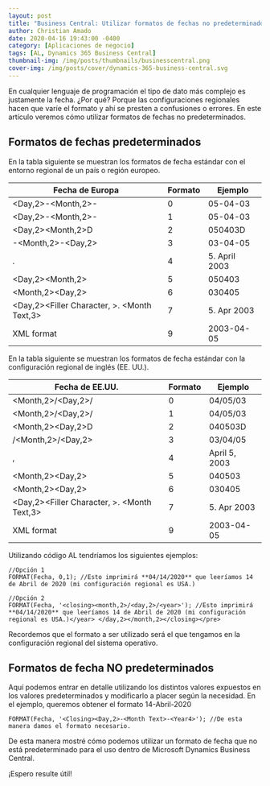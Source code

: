 ```yaml
---
layout: post
title: "Business Central: Utilizar formatos de fechas no predeterminados"
author: Christian Amado
date: 2020-04-16 19:43:00 -0400
category: [Aplicaciones de negocio]
tags: [AL, Dynamics 365 Business Central]
thumbnail-img: /img/posts/thumbnails/businesscentral.png
cover-img: /img/posts/cover/dynamics-365-business-central.svg
---
```


En cualquier lenguaje de programación el tipo de dato más complejo es justamente la fecha. ¿Por qué? Porque las configuraciones regionales hacen que varíe el formato y ahí se presten a confusiones o errores. En este artículo veremos cómo utilizar formatos de fechas no predeterminados.

<!--more-->

## Formatos de fechas predeterminados

En la tabla siguiente se muestran los formatos de fecha estándar con el
entorno regional de un país o región europeo.

|                   Fecha de Europa                   | Formato |    Ejemplo    |
|-----------------------------------------------------|---------|---------------|
|          <Closing><Day,2>-<Month,2>-<Year>          |    0    |   05-04-03    |
|          <Closing><Day,2>-<Month,2>-<Year>          |    1    |   05-04-03    |
|          <Day,2><Month,2><Year><Closing>D           |    2    |    050403D    |
|          <Closing><Year>-<Month,2>-<Day,2>          |    3    |   03-04-05    |
|        <Closing><Day>. <Month Text> <Year4>         |    4    | 5. April 2003 |
|           <Closing><Day,2><Month,2><Year>           |    5    |    050403     |
|           <Closing><Year><Month,2><Day,2>           |    6    |    030405     |
| <Day,2><Filler Character, >. <Month Text,3> <Year4> |    7    |  5. Apr 2003  |
|                     XML format                      |    9    |  2003-04-05   |

En la tabla siguiente se muestran los formatos de fecha estándar con la
configuración regional de inglés (EE. UU.).

|                   Fecha de EE.UU.                   | Formato |    Ejemplo    |
|-----------------------------------------------------|---------|---------------|
|          <Closing><Month,2>/<Day,2>/<Year>          |    0    |   04/05/03    |
|          <Closing><Month,2>/<Day,2>/<Year>          |    1    |   04/05/03    |
|          <Month,2><Day,2><Year><Closing>D           |    2    |    040503D    |
|          <Closing><Year>/<Month,2>/<Day,2>          |    3    |   03/04/05    |
|        <Month Text> <Closing><Day>, <Year4>         |    4    | April 5, 2003 |
|           <Closing><Month,2><Day,2><Year>           |    5    |    040503     |
|           <Closing><Year><Month,2><Day,2>           |    6    |    030405     |
| <Day,2><Filler Character, >. <Month Text,3> <Year4> |    7    |  5. Apr 2003  |
|                     XML format                      |    9    |  2003-04-05   |

Utilizando código AL tendríamos los siguientes ejemplos:
```
//Opción 1
FORMAT(Fecha, 0,1); //Esto imprimirá **04/14/2020** que leeríamos 14 de Abril de 2020 (mi configuración regional es USA.)

//Opción 2
FORMAT(Fecha, '<closing><month,2>/<day,2>/<year>'); //Esto imprimirá **04/14/2020** que leeríamos 14 de Abril de 2020 (mi configuración regional es USA.)</year> </day,2></month,2></closing></pre>
```
Recordemos que el formato a ser utilizado será el que tengamos en la configuración regional del sistema operativo.

## Formatos de fecha NO predeterminados

Aquí podemos entrar en detalle utilizando los distintos valores expuestos en los valores predeterminados y modificarlo a placer según la necesidad. En el ejemplo, queremos obtener el formato 14-Abril-2020
```
FORMAT(Fecha, '<Closing><Day,2>-<Month Text>-<Year4>'); //De esta manera damos el formato necesario.
```
De esta manera mostré cómo podemos utilizar un formato de fecha que no está predeterminado para el uso dentro de Microsoft Dynamics Business Central.

¡Espero resulte útil!